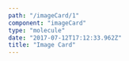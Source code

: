 ```yaml
---
path: "/imageCard/1"
component: "imageCard"
type: "molecule"
date: "2017-07-12T17:12:33.962Z"
title: "Image Card"
---
```

<ImageCard 
  img='http://serverless.com/_/src/assets/images/icon-vol.7c3dccb3d95994d2b3d5d7920b429b27.png'
  title='Automatic Scaling'
  description='Forget about provisioning & managing your server fleet. Serverless applications scale with demand'
/>